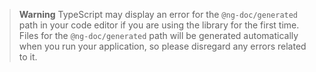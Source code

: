 > **Warning**
> TypeScript may display an error for the `@ng-doc/generated` path in your code editor if you are
> using the library for the first time. Files for the `@ng-doc/generated` path will be generated
> automatically when you run your application, so please disregard any errors related to it.
